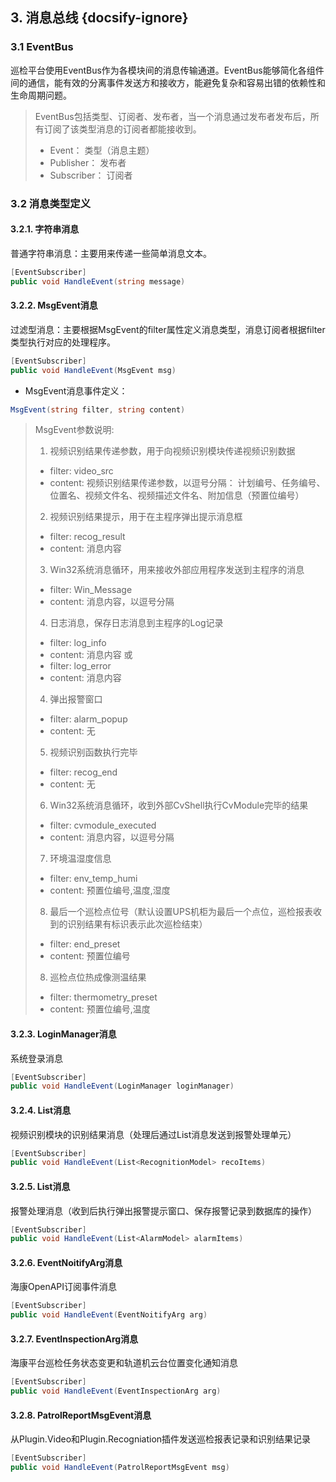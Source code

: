 ## 3. 消息总线 {docsify-ignore}

### 3.1 EventBus
巡检平台使用EventBus作为各模块间的消息传输通道。EventBus能够简化各组件间的通信，能有效的分离事件发送方和接收方，能避免复杂和容易出错的依赖性和生命周期问题。

> EventBus包括类型、订阅者、发布者，当一个消息通过发布者发布后，所有订阅了该类型消息的订阅者都能接收到。
> - Event： 类型（消息主题）
> - Publisher： 发布者
> - Subscriber： 订阅者

### 3.2  消息类型定义

####  3.2.1. 字符串消息

普通字符串消息：主要用来传递一些简单消息文本。
```csharp
[EventSubscriber]
public void HandleEvent(string message)
```

####  3.2.2. MsgEvent消息

过滤型消息：主要根据MsgEvent的filter属性定义消息类型，消息订阅者根据filter类型执行对应的处理程序。
```csharp
[EventSubscriber]
public void HandleEvent(MsgEvent msg)	
```

- MsgEvent消息事件定义：
```csharp
MsgEvent(string filter, string content)
```

>MsgEvent参数说明:
>1. 视频识别结果传递参数，用于向视频识别模块传递视频识别数据
>
>	- filter:	video_src		
>	- content:	视频识别结果传递参数，以逗号分隔： 计划编号、任务编号、位置名、视频文件名、视频描述文件名、附加信息（预置位编号）
>
>2. 视频识别结果提示，用于在主程序弹出提示消息框
>
>	- filter:	recog_result
>	- content:	消息内容
>
>3. Win32系统消息循环，用来接收外部应用程序发送到主程序的消息	
>
>	- filter:	Win_Message		
>	- content:	消息内容，以逗号分隔
>
>4. 日志消息，保存日志消息到主程序的Log记录	
>
>	- filter:	log_info
>	- content:	消息内容
>	或
>	- filter:	log_error
>	- content:	消息内容
>
>4. 弹出报警窗口	
>
>	- filter:	alarm_popup
>	- content:	无
>
>5. 视频识别函数执行完毕
>
>	- filter:	recog_end
>	- content:	无
>
>6. Win32系统消息循环，收到外部CvShell执行CvModule完毕的结果
>
>	- filter:	cvmodule_executed	
>	- content:	消息内容，以逗号分隔
>
>7. 环境温湿度信息
>
>	- filter:	env_temp_humi	
>	- content:	预置位编号,温度,湿度
>
>8. 最后一个巡检点位号（默认设置UPS机柜为最后一个点位，巡检报表收到的识别结果有标识表示此次巡检结束）
>
>	- filter:	end_preset	
>	- content:	预置位编号
>
>8. 巡检点位热成像测温结果
>
>	- filter:	thermometry_preset	
>	- content:	预置位编号,温度
>

####  3.2.3. LoginManager消息

系统登录消息
```csharp
[EventSubscriber]
public void HandleEvent(LoginManager loginManager)
```

####  3.2.4. List<RecognitionModel>消息

视频识别模块的识别结果消息（处理后通过List<AlarmModel>消息发送到报警处理单元）
```csharp
[EventSubscriber]
public void HandleEvent(List<RecognitionModel> recoItems)
```

####  3.2.5. List<AlarmModel>消息

报警处理消息（收到后执行弹出报警提示窗口、保存报警记录到数据库的操作）
```csharp
[EventSubscriber]
public void HandleEvent(List<AlarmModel> alarmItems)
```

####  3.2.6. EventNoitifyArg消息

海康OpenAPI订阅事件消息
```csharp
[EventSubscriber]
public void HandleEvent(EventNoitifyArg arg)
```

####  3.2.7. EventInspectionArg消息

海康平台巡检任务状态变更和轨道机云台位置变化通知消息
```csharp
[EventSubscriber]
public void HandleEvent(EventInspectionArg arg)
```

####  3.2.8. PatrolReportMsgEvent消息
从Plugin.Video和Plugin.Recogniation插件发送巡检报表记录和识别结果记录
```csharp
[EventSubscriber]
public void HandleEvent(PatrolReportMsgEvent msg)
```
